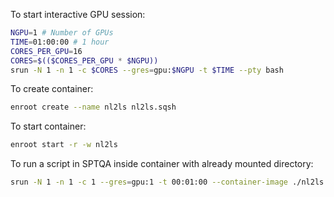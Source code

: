 To start interactive GPU session:
```bash
NGPU=1 # Number of GPUs
TIME=01:00:00 # 1 hour
CORES_PER_GPU=16
CORES=$(($CORES_PER_GPU * $NGPU))
srun -N 1 -n 1 -c $CORES --gres=gpu:$NGPU -t $TIME --pty bash
```

To create container:
```bash
enroot create --name nl2ls nl2ls.sqsh
```

To start container:
```bash
enroot start -r -w nl2ls
```


To run a script in SPTQA inside container with already mounted directory:
```bash
srun -N 1 -n 1 -c 1 --gres=gpu:1 -t 00:01:00 --container-image ./nl2ls.sqsh touch /NL2LS/script/LOLA/SFT/testfile
```
